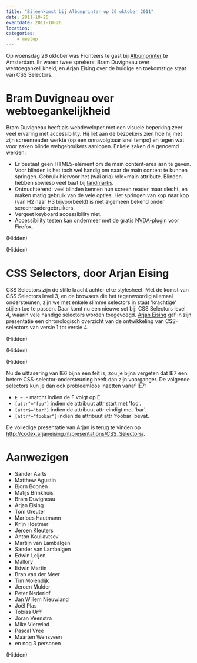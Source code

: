 ```yaml
---
title: "Bijeenkomst bij Albumprinter op 26 oktober 2011"
date: 2011-10-26
eventdate: 2011-10-26
location: 
categories: 
    - meetup
---
```

Op woensdag 26 oktober was Fronteers te gast bij [Albumprinter](http://albumprinter.org/) te Amsterdam. Er waren twee sprekers: Bram Duvigneau over webtoegankelijkheid, en Arjan Eising over de huidige en toekomstige staat van CSS Selectors.

# Bram Duvigneau over webtoegankelijkheid

Bram Duvigneau heeft als webdeveloper met een visuele beperking zeer veel ervaring met accessibility. Hij liet aan de bezoekers zien hoe hij met zijn screenreader werkte (op een onnavolgbaar snel tempo) en tegen wat voor zaken blinde webgebruikers aanlopen. Enkele zaken die genoemd werden:

* Er bestaat geen HTML5-element om de main content-area aan te geven. Voor blinden is het toch wel handig om naar de main content te kunnen springen. Gebruik hiervoor het (wai aria) role=main attribute. Blinden hebben sowieso veel baat bij [landmarks](http://www.w3.org/TR/wai-aria/roles#landmark_roles).
* Ontnuchterend: veel blinden kennen hun screen reader maar slecht, en maken matig gebruik van de vele opties. Het springen van kop naar kop (van H2 naar H3 bijvoorbeeld) is niet algemeen bekend onder screenreadergebruikers.
* Vergeet keyboard accessibility niet.
* Accessibility testen kan ondermeer met de gratis [NVDA-plugin](http://www.nvda-project.org/) voor Firefox.

(Hidden)

(Hidden)

# CSS Selectors, door Arjan Eising

CSS Selectors zijn de stille kracht achter elke stylesheet. Met de komst van CSS Selectors level 3, en de browsers die het tegenwoordig allemaal ondersteunen, zijn we met enkele slimme selectors in staat 'krachtige' stijlen toe te passen. Daar komt nu een nieuwe set bij: CSS Selectors level 4, waarin vele handige selectors worden toegevoegd. [Arjan Eising](http://arjaneising.nl) gaf in zijn presentatie een chronologisch overzicht van de ontwikkeling van CSS-selectors van versie 1 tot versie 4.

(Hidden)

(Hidden)

(Hidden)

Nu de uitfasering van IE6 bijna een feit is, zou je bijna vergeten dat IE7 een betere CSS-selector-ondersteuning heeft dan zijn voorganger. De volgende selectors kun je dan ook probleemloos inzetten vanaf IE7:

* `E ~ F` matcht indien de F volgt op E
* `[attr^="foo"]` indien de attribuut attr start met 'foo'.
* `[attr$="bar"]` indien de attribuut attr eindigt met 'bar'.
* `[attr*="foobar"]` indien de attribuut attr 'foobar' bevat.

De volledige presentatie van Arjan is terug te vinden op <http://codex.arjaneising.nl/presentations/CSS_Selectors/>.

# Aanwezigen

* Sander Aarts
* Matthew Agustin
* Bjorn Boonen
* Matijs Brinkhuis
* Bram Duvigneau
* Arjan Eising
* Tom Greuter
* Marloes Hautmann
* Krijn Hoetmer
* Jeroen Kleuters
* Anton Kouliavtsev
* Martijn van Lambalgen
* Sander van Lambalgen
* Edwin Leijen
* Mallory
* Edwin Martin
* Bran van der Meer
* Tim Molendijk 
* Jeroen Mulder
* Peter Nederlof
* Jan Willem Nieuwland 
* Joël Plas
* Tobias Urff
* Joran Veenstra
* Mike Vierwind 
* Pascal Vree
* Maarten Wensveen
* en nog 3 personen

(Hidden)